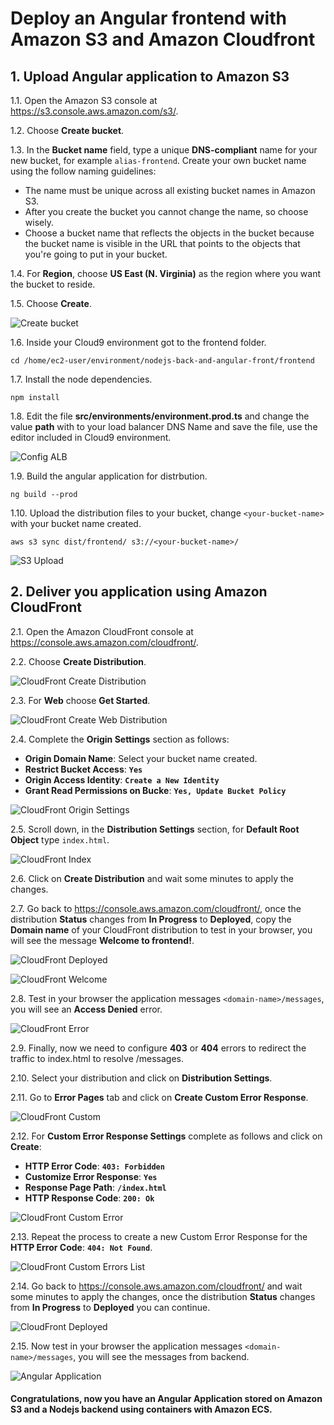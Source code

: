 # Deploy an Angular frontend with Amazon S3 and Amazon Cloudfront

## 1. Upload Angular application to Amazon S3

1.1\. Open the Amazon S3 console at https://s3.console.aws.amazon.com/s3/.

1.2\. Choose **Create bucket**.

1.3\. In the **Bucket name** field, type a unique **DNS-compliant** name for your new bucket, for example `alias-frontend`. Create your own bucket name using the follow naming guidelines:

* The name must be unique across all existing bucket names in Amazon S3.
* After you create the bucket you cannot change the name, so choose wisely.
* Choose a bucket name that reflects the objects in the bucket because the bucket name is visible in the URL that points to the objects that you're going to put in your bucket.

1.4\. For **Region**, choose **US East (N. Virginia)** as the region where you want the bucket to reside.

1.5\. Choose **Create**.

![Create bucket](../images/s3-create.png)

1.6\. Inside your Cloud9 environment got to the frontend folder.

```
cd /home/ec2-user/environment/nodejs-back-and-angular-front/frontend
```

1.7\. Install the node dependencies.

```
npm install
```

1.8\. Edit the file **src/environments/environment.prod.ts** and change the value **path** with to your load balancer DNS Name and save the file, use the editor included in Cloud9 environment.

![Config ALB](../images/s3-config-alb.png)

1.9\. Build the angular application for distrbution.

```
ng build --prod
```

1.10\. Upload the distribution files to your bucket, change `<your-bucket-name>` with your bucket name created.

```
aws s3 sync dist/frontend/ s3://<your-bucket-name>/
```

![S3 Upload](../images/s3-upload.png)

## 2. Deliver you application using Amazon CloudFront

2.1\. Open the Amazon CloudFront console at https://console.aws.amazon.com/cloudfront/.

2.2\. Choose **Create Distribution**.

![CloudFront Create Distribution](../images/cf-create-button.png)

2.3\. For **Web** choose **Get Started**.

![CloudFront Create Web Distribution](../images/cf-web-distribution.png)

2.4\. Complete the **Origin Settings** section as follows:

* **Origin Domain Name**: Select your bucket name created.
* **Restrict Bucket Access**: **``Yes``**
* **Origin Access Identity**: **``Create a New Identity``**
* **Grant Read Permissions on Bucke**: **``Yes, Update Bucket Policy``**

![CloudFront Origin Settings](../images/cf-origin-settings.png)

2.5\. Scroll down, in the **Distribution Settings** section, for **Default Root Object** type `index.html`.

![CloudFront Index](../images/cf-index.png)

2.6\. Click on **Create Distribution** and wait some minutes to apply the changes.

2.7\. Go back to https://console.aws.amazon.com/cloudfront/, once the distribution **Status** changes from **In Progress** to **Deployed**, copy the **Domain name** of your CloudFront distribution to test in your browser, you will see the message **Welcome to frontend!**.

![CloudFront Deployed](../images/cf-deployed.png)

![CloudFront Welcome](../images/cf-welcome.png)

2.8\. Test in your browser the application messages `<domain-name>/messages`, you will see an **Access Denied** error.

![CloudFront Error](../images/cf-errror.png)

2.9\. Finally, now we need to configure **403** or **404** errors to redirect the traffic to index.html to resolve /messages.

2.10\. Select your distribution and click on **Distribution Settings**.

2.11\. Go to **Error Pages** tab and click on **Create Custom Error Response**.

![CloudFront Custom](../images/cf-custom.png)

2.12\. For **Custom Error Response Settings** complete as follows and click on **Create**:

* **HTTP Error Code**: **``403: Forbidden``**
* **Customize Error Response**: **``Yes``**
* **Response Page Path**: **``/index.html``**
* **HTTP Response Code**: **``200: Ok``**

![CloudFront Custom Error](../images/cf-custom-403.png)

2.13\. Repeat the process to create a new Custom Error Response for the **HTTP Error Code**: **``404: Not Found``**. 

![CloudFront Custom Errors List](../images/cf-customs.png)

2.14\. Go back to https://console.aws.amazon.com/cloudfront/ and wait some minutes to apply the changes, once the distribution **Status** changes from **In Progress** to **Deployed** you can continue.

![CloudFront Deployed](../images/cf-deployed.png)

2.15\. Now test in your browser the application messages `<domain-name>/messages`, you will see the messages from backend.

![Angular Application](../images/angular.png)

#### Congratulations, now you have an Angular Application stored on Amazon S3 and a Nodejs backend using containers with Amazon ECS.